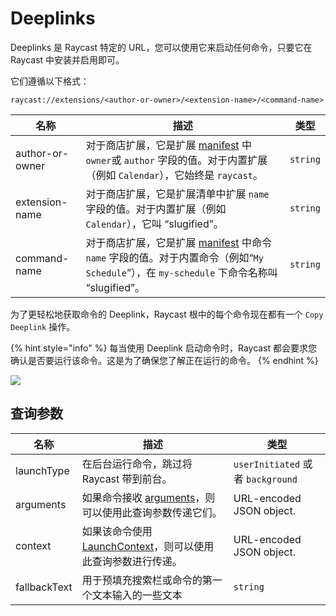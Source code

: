 # Deeplinks

Deeplinks 是 Raycast 特定的 URL，您可以使用它来启动任何命令，只要它在 Raycast 中安装并启用即可。&#x20;

它们遵循以下格式：

```
raycast://extensions/<author-or-owner>/<extension-name>/<command-name>
```

| 名称              | 描述                                                                                                                                                        | 类型       |
| --------------- | --------------------------------------------------------------------------------------------------------------------------------------------------------- | -------- |
| author-or-owner | 对于商店扩展，它是扩展 [manifest](https://developers.raycast.com/information/manifest) 中 `owner`或 `author` 字段的值。对于内置扩展（例如 `Calendar`），它始终是 `raycast`。                | `string` |
| extension-name  | 对于商店扩展，它是扩展清单中扩展 `name` 字段的值。对于内置扩展（例如 `Calendar`），它叫 “slugified”。                                                                                        | `string` |
| command-name    | 对于商店扩展，它是扩展 [manifest](https://developers.raycast.com/information/manifest) 中命令 `name` 字段的值。对于内置命令（例如“`My Schedule`”），在 `my-schedule` 下命令名称叫 “slugified”。 | `string` |

为了更轻松地获取命令的 Deeplink，Raycast 根中的每个命令现在都有一个 `Copy Deeplink` 操作。

{% hint style="info" %}
每当使用 Deeplink 启动命令时，Raycast 都会要求您确认是否要运行该命令。这是为了确保您了解正在运行的命令。
{% endhint %}

![](../../.gitbook/assets/deeplink-confirmation.png)

## 查询参数

| 名称           | 描述                                                                                                          | 类型                               |
| ------------ | ----------------------------------------------------------------------------------------------------------- | -------------------------------- |
| launchType   | 在后台运行命令，跳过将 Raycast 带到前台。                                                                                   |  `userInitiated` 或者 `background` |
| arguments    | 如果命令接收 [arguments](https://developers.raycast.com/information/lifecycle/arguments)，则可以使用此查询参数传递它们。          | URL-encoded JSON object.         |
| context      | 如果该命令使用 [LaunchContext](https://developers.raycast.com/api-reference/command#launchcontext)，则可以使用此查询参数进行传递。 | URL-encoded JSON object.         |
| fallbackText | 用于预填充搜索栏或命令的第一个文本输入的一些文本                                                                                    | `string`                         |
